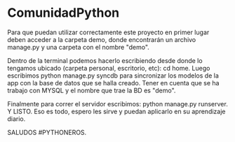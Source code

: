 ComunidadPython
===============

Para que puedan utilizar correctamente este proyecto en primer lugar deben acceder a la carpeta demo, donde encontrarán un archivo manage.py y una carpeta con el nombre "demo".

Dentro de la terminal podemos hacerlo escribiendo desde donde lo tengamos ubicado (carpeta personal, escritorio, etc): cd home. Luego escribimos python manage.py syncdb para sincronizar los modelos de la app con la base de datos que se halla creado. Tener en cuenta que se ha trabajo con MYSQL y el nombre que trae la BD es "demo". 

Finalmente para correr el servidor escribimos: python manage.py runserver. Y LISTO. Eso es todo, espero les sirve y puedan aplicarlo en su aprendizaje diario.

SALUDOS #PYTHONEROS.
